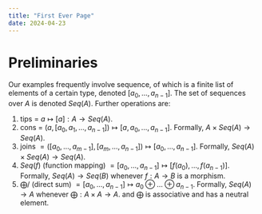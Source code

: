 ```yaml
---
title: "First Ever Page"
date: 2024-04-23
---
```

# Preliminaries

Our examples frequently involve sequence, of which is a finite list of elements of a certain type, denoted $[a_{0},\dots,a_{n-1}]$. The set of sequences over $A$ is denoted $Seq(A)$. Further operations are: 

1. tips $=$ $a\mapsto [a]:A\to Seq(A)$. 
2. cons = $(a,[a_{0},a_{1},\dots,a_{n-1}])\mapsto[a,a_{0},\dots,a_{n-1}]$. Formally, $A\times Seq(A)\to Seq(A)$.     
3. joins $= ([a_{0},\dots,a_{m-1}],[a_{m},\dots,a_{n-1}])\mapsto[a_{0},\dots,a_{n-1}]$. Formally, $Seq(A)\times Seq(A)\to Seq(A)$. 
4. $Seq(f)$ (function mapping) $= [a_{0},\dots,a_{n-1}]\mapsto[f(a_{0}),\dots,f(a_{n-1})]$. Formally, $Seq(A)\to Seq(B)$ whenever $f:A\to B$ is a morphism. 
5. $\bigoplus /$ (direct sum) $=[a_{0},\dots,a_{n-1}]\mapsto a_{0}\oplus\dots \oplus a_{n-1}$. Formally, $Seq(A)\to A$ whenever $\bigoplus:A\times A\to A$. and $\bigoplus$ is associative and has a neutral element. 
